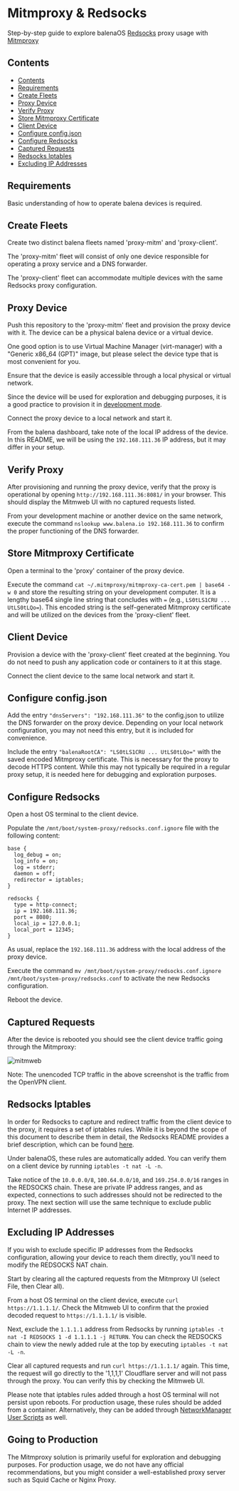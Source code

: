 # Mitmproxy & Redsocks

Step-by-step guide to explore balenaOS [Redsocks](https://github.com/darkk/redsocks) proxy usage with [Mitmproxy](https://mitmproxy.org/)

## Contents

- [Contents](#contents)
- [Requirements](#requirements)
- [Create Fleets](#create-fleets)
- [Proxy Device](#proxy-device)
- [Verify Proxy](#verify-proxy)
- [Store Mitmproxy Certificate](#store-mitmproxy-certificate)
- [Client Device](#client-device)
- [Configure config.json](#configure-configjson)
- [Configure Redsocks](#configure-redsocks)
- [Captured Requests](#captured-requests)
- [Redsocks Iptables](#redsocks-iptables)
- [Excluding IP Addresses](#excluding-ip-addresses)

## Requirements

Basic understanding of how to operate balena devices is required.

## Create Fleets

Create two distinct balena fleets named 'proxy-mitm' and 'proxy-client'.

The 'proxy-mitm' fleet will consist of only one device responsible for operating a proxy service and a DNS forwarder.

The 'proxy-client' fleet can accommodate multiple devices with the same Redsocks proxy configuration.

## Proxy Device

Push this repository to the 'proxy-mitm' fleet and provision the proxy device with it. The device can be a physical balena device or a virtual device.

One good option is to use Virtual Machine Manager (virt-manager) with a "Generic x86_64 (GPT)" image, but please select the device type that is most convenient for you.

Ensure that the device is easily accessible through a local physical or virtual network.

Since the device will be used for exploration and debugging purposes, it is a good practice to provision it in [development mode](https://docs.balena.io/reference/OS/configuration/#developmentmode).

Connect the proxy device to a local network and start it.

From the balena dashboard, take note of the local IP address of the device. In this README, we will be using the `192.168.111.36` IP address, but it may differ in your setup.

## Verify Proxy

After provisioning and running the proxy device, verify that the proxy is operational by opening `http://192.168.111.36:8081/` in your browser. This should display the Mitmweb UI with no captured requests listed.

From your development machine or another device on the same network, execute the command `nslookup www.balena.io 192.168.111.36` to confirm the proper functioning of the DNS forwarder.

## Store Mitmproxy Certificate

Open a terminal to the 'proxy' container of the proxy device.

Execute the command `cat ~/.mitmproxy/mitmproxy-ca-cert.pem | base64 -w 0` and store the resulting string on your development computer. It is a lengthy base64 single line string that concludes with `=` (e.g., `LS0tLS1CRU ... UtLS0tLQo=`). This encoded string is the self-generated Mitmproxy certificate and will be utilized on the devices from the 'proxy-client' fleet.

## Client Device

Provision a device with the 'proxy-client' fleet created at the beginning. You do not need to push any application code or containers to it at this stage.

Connect the client device to the same local network and start it.

## Configure config.json

Add the entry `"dnsServers": "192.168.111.36"` to the config.json to utilize the DNS forwarder on the proxy device. Depending on your local network configuration, you may not need this entry, but it is included for convenience.

Include the entry `"balenaRootCA": "LS0tLS1CRU ... UtLS0tLQo="` with the saved encoded Mitmproxy certificate. This is necessary for the proxy to decode HTTPS content. While this may not typically be required in a regular proxy setup, it is needed here for debugging and exploration purposes.

## Configure Redsocks

Open a host OS terminal to the client device.

Populate the `/mnt/boot/system-proxy/redsocks.conf.ignore` file with the following content:

```
base {
  log_debug = on;
  log_info = on;
  log = stderr;
  daemon = off;
  redirector = iptables;
}

redsocks {
  type = http-connect;
  ip = 192.168.111.36;
  port = 8080;
  local_ip = 127.0.0.1;
  local_port = 12345;
}
```

As usual, replace the `192.168.111.36` address with the local address of the proxy device.

Execute the command `mv /mnt/boot/system-proxy/redsocks.conf.ignore /mnt/boot/system-proxy/redsocks.conf` to activate the new Redsocks configuration.

Reboot the device.

## Captured Requests

After the device is rebooted you should see the client device traffic going through the Mitmproxy:

![mitmweb](https://github.com/balena-io-experimental/proxy-mitm/assets/188837/9a305984-7495-4870-b98a-d9d8f439cbba)

Note: The unencoded TCP traffic in the above screenshot is the traffic from the OpenVPN client. 

## Redsocks Iptables

In order for Redsocks to capture and redirect traffic from the client device to the proxy, it requires a set of iptables rules. While it is beyond the scope of this document to describe them in detail, the Redsocks README provides a brief description, which can be found [here](https://github.com/darkk/redsocks#iptables-example).

Under balenaOS, these rules are automatically added. You can verify them on a client device by running `iptables -t nat -L -n`.

Take notice of the `10.0.0.0/8`, `100.64.0.0/10`, and `169.254.0.0/16` ranges in the REDSOCKS chain. These are private IP address ranges, and as expected, connections to such addresses should not be redirected to the proxy. The next section will use the same technique to exclude public Internet IP addresses.

## Excluding IP Addresses

If you wish to exclude specific IP addresses from the Redsocks configuration, allowing your device to reach them directly, you'll need to modify the REDSOCKS NAT chain.

Start by clearing all the captured requests from the Mitmproxy UI (select File, then Clear all).

From a host OS terminal on the client device, execute `curl https://1.1.1.1/`. Check the Mitmweb UI to confirm that the proxied decoded request to `https://1.1.1.1/` is visible.

Next, exclude the `1.1.1.1` address from Redsocks by running `iptables -t nat -I REDSOCKS 1 -d 1.1.1.1 -j RETURN`. You can check the REDSOCKS chain to view the newly added rule at the top by executing `iptables -t nat -L -n`.

Clear all captured requests and run `curl https://1.1.1.1/` again. This time, the request will go directly to the '1,1,1,1' Cloudflare server and will not pass through the proxy. You can verify this by checking the Mitmweb UI.

Please note that iptables rules added through a host OS terminal will not persist upon reboots. For production usage, these rules should be added from a container. Alternatively, they can be added through [NetworkManager User Scripts](https://docs.balena.io/reference/OS/network/#networkmanager-user-scripts) as well.

## Going to Production

The Mitmproxy solution is primarily useful for exploration and debugging purposes. For production usage, we do not have any official recommendations, but you might consider a well-established proxy server such as Squid Cache or Nginx Proxy.
